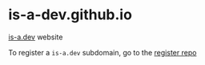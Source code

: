 # is-a-dev.github.io
[is-a.dev](https://www.is-a.dev) website

To register a `is-a.dev` subdomain, go to the [register repo](https://github.com/is-a-dev/register)
